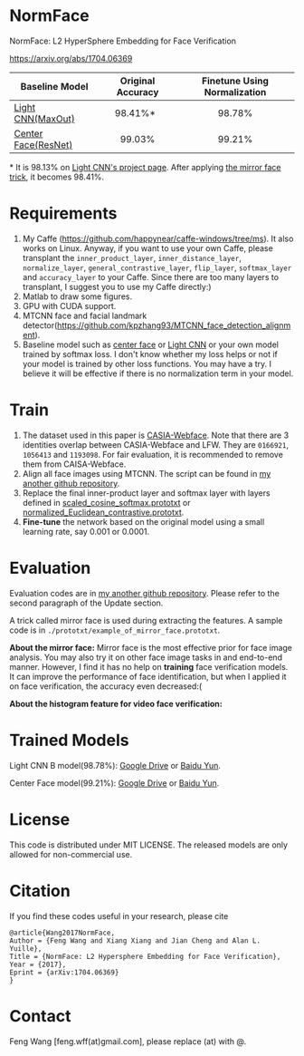 # NormFace
NormFace: L2 HyperSphere Embedding for Face Verification

https://arxiv.org/abs/1704.06369

| Baseline Model      | Original Accuracy | Finetune Using Normalization |
| ------------------- |:-----------------:|:----------------------------:|
| [Light CNN(MaxOut)](https://github.com/AlfredXiangWu/face_verification_experiment)   | 98.41%\*          |98.78%                        |
| [Center Face(ResNet)](https://github.com/ydwen/caffe-face) | 99.03%            |99.21%                        |

\* It is 98.13% on [Light CNN's project page](https://github.com/AlfredXiangWu/face_verification_experiment). After applying [the mirror face trick](./prototxt/example_of_mirror_face.prototxt), it becomes 98.41%.

# Requirements

1. My Caffe (https://github.com/happynear/caffe-windows/tree/ms). It also works on Linux. Anyway, if you want to use your own Caffe, please transplant the `inner_product_layer`, `inner_distance_layer`, `normalize_layer`, `general_contrastive_layer`, `flip_layer`, `softmax_layer` and `accuracy_layer` to your Caffe. Since there are too many layers to transplant, I suggest you to use my Caffe directly:)
2. Matlab to draw some figures.
3. GPU with CUDA support.
4. MTCNN face and facial landmark detector(https://github.com/kpzhang93/MTCNN_face_detection_alignment).
5. Baseline model such as [center face](https://github.com/ydwen/caffe-face) or [Light CNN](https://github.com/AlfredXiangWu/face_verification_experiment) or your own model trained by softmax loss. I don't know whether my loss helps or not if your model is trained by other loss functions. You may have a try. I believe it will be effective if there is no normalization term in your model.

# Train

1. The dataset used in this paper is [CASIA-Webface](http://www.cbsr.ia.ac.cn/english/CASIA-WebFace-Database.html). Note that there are 3 identities overlap between CASIA-Webface and LFW. They are `0166921`, `1056413` and `1193098`. For fair evaluation, it is recommended to remove them from CAISA-Webface. 
2. Align all face images using MTCNN. The script can be found in [my another github repository](https://github.com/happynear/FaceVerification/blob/master/dataset/general_align.m).
3. Replace the final inner-product layer and softmax layer with layers defined in [scaled_cosine_softmax.prototxt](./prototxt/scaled_cosine_softmax.prototxt) or [normalized_Euclidean_contrastive.prototxt](./prototxt/normalized_Euclidean_contrastive.prototxt).
4. **Fine-tune** the network based on the original model using a small learning rate, say 0.001 or 0.0001.

# Evaluation

Evaluation codes are in [my another github repository](https://github.com/happynear/FaceVerification). Please refer to the second paragraph of the Update section. 

A trick called mirror face is used during extracting the features. A sample code is in `./prototxt/example_of_mirror_face.prototxt`.

**About the mirror face:** Mirror face is the most effective prior for face image analysis. You may also try it on other face image tasks in and end-to-end manner. However, I find it has no help on **training** face verification models. It can improve the performance of face identification, but when I applied it on face verification, the accuracy even decreased:(

**About the histogram feature for video face verification:**  

# Trained Models

Light CNN B model(98.78%): [Google Drive](https://drive.google.com/open?id=0B0OhXbSTAU1HT3I5V3ZLd0JDaW8) or [Baidu Yun](https://pan.baidu.com/s/1gfklrrl).

Center Face model(99.21%): [Google Drive](https://drive.google.com/open?id=0B0OhXbSTAU1HM2NWcWFiN2lvbTg) or [Baidu Yun](https://pan.baidu.com/s/1i4Q4vD7).

# License

This code is distributed under MIT LICENSE. The released models are only allowed for non-commercial use.

# Citation

If you find these codes useful in your research, please cite
```
@article{Wang2017NormFace,
Author = {Feng Wang and Xiang Xiang and Jian Cheng and Alan L. Yuille},
Title = {NormFace: L2 Hypersphere Embedding for Face Verification},
Year = {2017},
Eprint = {arXiv:1704.06369}
}
```

# Contact

Feng Wang [feng.wff(at)gmail.com], please replace (at) with @.
